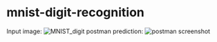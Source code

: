 # mnist-digit-recognition
Input image:
![MNIST_digit](https://user-images.githubusercontent.com/107293880/210054311-2d2b48c1-c029-4d2c-b566-d44b9ee62bf8.png)
postman prediction:
![postman screenshot](https://user-images.githubusercontent.com/107293880/210054229-6fa1663b-89c5-4e7a-bc82-7352f011e7b9.png)

